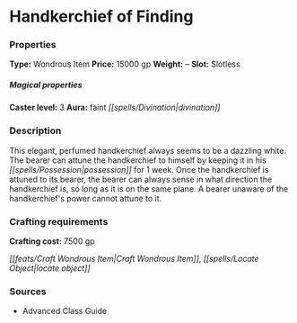 ﻿---
Title: "Handkerchief of Finding"
Type: "Wondrous Item"
Price: "15000 gp"
Weight: "–"
Slot: "Slotless"
Caster level: "3"
Aura: "faint divination"
Description: |
  "This elegant, perfumed handkerchief always seems to be a dazzling white. The bearer can attune the handkerchief to himself by keeping it in his possession for 1 week. Once the handkerchief is attuned to its bearer, the bearer can always sense in what direction the handkerchief is, so long as it is on the same plane. A bearer unaware of the handkerchief's power cannot attune to it."
Crafting cost: "7500 gp"
Sources: "['Advanced Class Guide']"
---

# Handkerchief of Finding

### Properties

**Type:** Wondrous Item **Price:** 15000 gp **Weight:** – **Slot:** Slotless

##### Magical properties

**Caster level:** 3 **Aura:** faint _[[spells/Divination|divination]]_

### Description

This elegant, perfumed handkerchief always seems to be a dazzling white. The bearer can attune the handkerchief to himself by keeping it in his _[[spells/Possession|possession]]_ for 1 week. Once the handkerchief is attuned to its bearer, the bearer can always sense in what direction the handkerchief is, so long as it is on the same plane. A bearer unaware of the handkerchief's power cannot attune to it.

### Crafting requirements

**Crafting cost:** 7500 gp

_[[feats/Craft Wondrous Item|Craft Wondrous Item]]_, _[[spells/Locate Object|locate object]]_

### Sources

* Advanced Class Guide